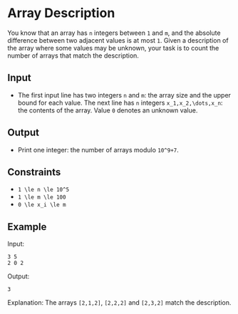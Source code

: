 # Array Description 

You know that an array has ```n``` integers between ```1``` and  ```m```, and the absolute difference between two adjacent values is at most ```1```.
Given a description of the array where some values may be unknown, your task is to count the number of arrays that match the description.
## Input
- The first input line has two integers ```n``` and ```m```: the array size and the upper bound for each value.
The next line has ```n``` integers ```x_1,x_2,\dots,x_n```: the contents of the array. Value ```0``` denotes an unknown value.
## Output
- Print one integer: the number of arrays modulo ```10^9+7```.
## Constraints

- ```1 \le n \le 10^5```
- ```1 \le m \le 100```
- ```0 \le x_i \le m```

## Example
Input:
```
3 5
2 0 2
```

Output:
```
3
```

Explanation: The arrays ```[2,1,2]```, ```[2,2,2]``` and ```[2,3,2]``` match the description.

